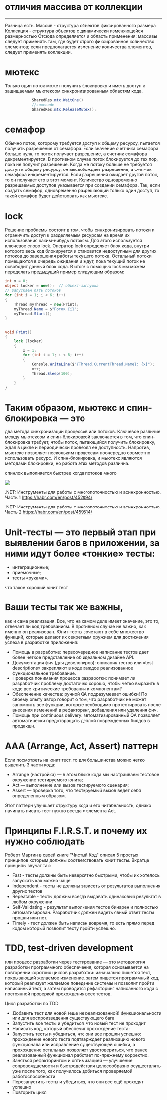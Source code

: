 
# отличия массива от коллекции
-----------------------
Разница есть.
Массив - структура объектов фиксированного размера
Коллекция - структура объектов с динамически изменяющейся размерностью
Отсюда определяется и область применения: массивы следует применять там, где будет строго фиксированное количество элементов; если предполагается изменение количества элементов, следует применять коллекции.


# мютекс
Только один поток может получить блокировку и иметь доступ к защищаемым мьютексом синхронизированным областям кода.
```C#
            SharedRes.mtx.WaitOne();
            //somecode
            SharedRes.mtx.ReleaseMutex();
```

# семафор
Обычно поток, которому требуется доступ к общему ресурсу, пытается получить разрешение от семафора. Если значение счетчика семафора больше нуля, то поток получает разрешение, а счетчик семафора декрементируется. В противном случае поток блокируется до тех пор, пока не получит разрешение. Когда же потоку больше не требуется доступ к общему ресурсу, он высвобождает разрешение, а счетчик семафора инкрементируется. Если разрешения ожидает другой поток, то он получает его в этот момент. Количество одновременно разрешаемых доступов указывается при создании семафора. Так, если создать семафор, одновременно разрешающий только один доступ, то такой семафор будет действовать как мьютекс.

# lock

Решение проблемы состоит в том, чтобы синхронизировать потоки и ограничить доступ к разделяемым ресурсам на время их использования каким-нибудь потоком. Для этого используется ключевое слово lock. Оператор lock определяет блок кода, внутри которого весь код блокируется и становится недоступным для других потоков до завершения работы текущего потока. Остальный потоки помещаются в очередь ожидания и ждут, пока текущий поток не освободит данный блок кода. В итоге с помощью lock мы можем переделать предыдущий пример следующим образом:

```C#
int x = 0;
object locker = new();  // объект-заглушка
// запускаем пять потоков
for (int i = 1; i < 6; i++)
{
    Thread myThread = new(Print);
    myThread.Name = $"Поток {i}";
    myThread.Start();
}
 
 
void Print()
{
    lock (locker)
    {
        x = 1;
        for (int i = 1; i < 6; i++)
        {
            Console.WriteLine($"{Thread.CurrentThread.Name}: {x}");
            x++;
            Thread.Sleep(100);
        }
    }
}
```

# Таким образом, мьютекс и спин-блокировка — это 
два метода синхронизации процессов или потоков. Ключевое различие между мьютексом и спин-блокировкой заключается в том, что спин-блокировка требует, чтобы поток, пытающийся получить блокировку, ждал в цикле и периодически проверял ее доступность. Напротив, мьютекс позволяет нескольким процессам поочередно совместно использовать ресурс. И спин-блокировка, и мьютекс являются методами блокировки, но работа этих методов различна.


спинлок выполняется быстрее когда потоков много

![](
https://www.codeproject.com/KB/threads/Spin_Lock/Results.jpg)


.NET: Инструменты для работы с многопоточностью и асинхронностью. Часть 1
https://habr.com/en/post/452094/

.NET: Инструменты для работы с многопоточностью и асинхронностью. Часть 2
https://habr.com/en/post/459514/


# Unit-тесты — это первый этап при выявлении багов в приложении, за ними идут более «тонкие» тесты:
- интеграционные;
- приемочные;
- тесты «руками».

что такое хороший юнит тест <br>

# Ваши тесты так же важны, 
как и сама реализация. Все, что на самом деле имеет значение, это то, отвечает ли код требованиям. В противном случае не важно, как именно он реализован.
Юнит-тесты сочетают в себе множество функций, которые делают их секретным оружием для достижения успеха в разработке приложения:

- Помощь в разработке: первоочередное написание тестов дает более четкое представление об идеальном дизайне API.
- Документация фич (для девелоперов): описания тестов или «test descriptions» закрепляют в коде каждое реализованное функциональное требование.
- Проверка понимания процесса разработки: понимает ли разработчик проблему достаточно хорошо, чтобы четко выразить в коде все критические требования к компонентам?
- Обеспечение качества: ручной QA подразумевает ошибки! По своему опыту автор говорит о том, что разработчик не может запомнить все функции, которые необходимо протестировать после внесения изменений в рефакторинг, добавления или удаления фич.
- Помощь при сontinuous delivery: автоматизированный QA позволяет автоматически предотвращать деплой поврежденных билдов в продакшн.


# AAA (Arrange, Act, Assert) паттерн

Если посмотреть на юнит тест, то для большинства можно четко выделить 3 части кода:

- Arrange (настройка) — в этом блоке кода мы настраиваем тестовое окружение тестируемого юнита;
- Act — выполнение или вызов тестируемого сценария;
- Assert — проверка того, что тестируемый вызов ведет себя определенным образом.

Этот паттерн улучшает структуру кода и его читабельность, однако начинать писать тест нужно всегда с элемента Act.


# Принципы F.I.R.S.T. и почему их нужно соблюдать
Роберт Мартин в своей книге "Чистый Код" описал 5 простых принципов которым должны соответствовать юнит тесты. Вкратце принципы звучат так:
- Fast - тесты должны быть невероятно быстрыми, чтобы их хотелось запускать как можно чаще
- Independent - тесты не должны зависеть от результатов выполнения других тестов
- Repeatable - тесты должны всегда выдавать одинаковый результат в любом окружении
- Self-Validating - результат выполнения тестов бинарен и полностью автоматизирован. Разработчик должен видеть явный ответ тесты прошли или нет.
- Timely - тест должен быть написан вовремя, то есть прямо перед кодом который позволит тесту пройти успешно.


# TDD, test-driven development 
или процесс разработки через тестирование — это методология разработки программного обеспечения, которая основывается на повторении коротких циклов разработки: изначально пишется тест, покрывающий желаемое изменение, затем пишется программный код, который реализует желаемое поведение системы и позволит пройти написанный тест, а затем проводится рефакторинг написанного кода с постоянной проверкой прохождения всех тестов.

Цикл разработки по TDD
- Добавить тест для новой (еще не реализованной) функциональности или для воспроизведения существующего бага
- Запустить все тесты и убедиться, что новый тест не проходит
- Написать код, который обеспечит прохождение теста: 
- Запустить тесты и убедиться, что они все прошли успешно: прохождение нового теста подтверждает реализацию нового функционала или исправление существующей ошибки, а прохождение остальных позволяет удостовериться, что ранее реализованный функционал работает по-прежнему корректно. 
- Заняться рефакторингом и оптимизацией — улучшение сопровождаемости и быстродействия целесообразно осуществлять уже после того, как получилось добиться проверяемой работоспособности
- Перезапустить тесты и убедиться, что они все ещё проходят успешно
- Повторить цикл

